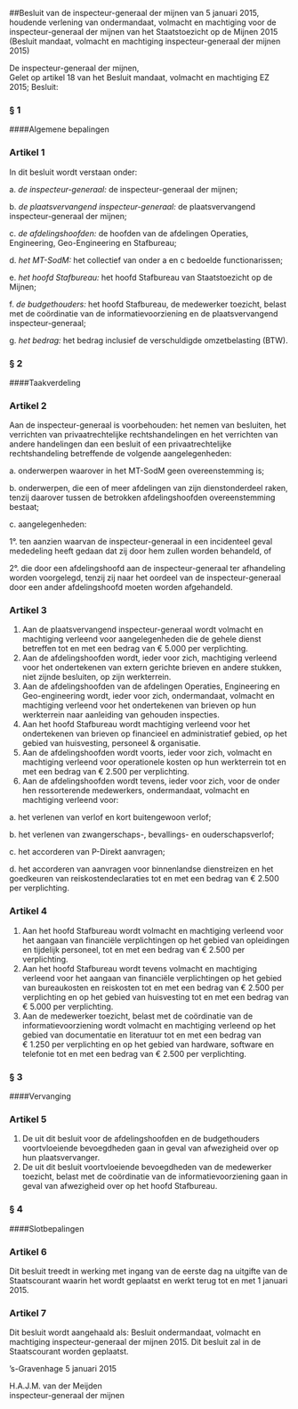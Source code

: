 <meta http-equiv='Content-Type' content='text/html; charset=utf-8' />

##Besluit van de inspecteur-generaal der mijnen van 5 januari 2015, houdende verlening van ondermandaat, volmacht en machtiging voor de inspecteur-generaal der mijnen van het Staatstoezicht op de Mijnen 2015 (Besluit mandaat, volmacht en machtiging inspecteur-generaal der mijnen 2015)

De inspecteur-generaal der mijnen,  
Gelet op artikel 18 van het Besluit mandaat, volmacht en machtiging EZ 2015;
Besluit:     
### §  1  

####Algemene bepalingen

### Artikel  1  

In dit besluit wordt verstaan onder: 

a.  *de inspecteur-generaal:* de inspecteur-generaal der mijnen;  

b.  *de plaatsvervangend inspecteur-generaal:* de plaatsvervangend inspecteur-generaal der mijnen;  

c.  *de afdelingshoofden:* de hoofden van de afdelingen Operaties, Engineering, Geo-Engineering en Stafbureau;  

d.  *het MT-SodM:* het collectief van onder a en c bedoelde functionarissen;  

e.  *het hoofd Stafbureau:* het hoofd Stafbureau van Staatstoezicht op de Mijnen;  

f.  *de budgethouders:* het hoofd Stafbureau, de medewerker toezicht, belast met de coördinatie van de informatievoorziening en de plaatsvervangend inspecteur-generaal;  

g.  *het bedrag:* het bedrag inclusief de verschuldigde omzetbelasting (BTW).   

### §  2  

####Taakverdeling

### Artikel  2  

Aan de inspecteur-generaal is voorbehouden: het nemen van besluiten, het verrichten van privaatrechtelijke rechtshandelingen en het verrichten van andere handelingen dan een besluit of een privaatrechtelijke rechtshandeling betreffende de volgende aangelegenheden: 

a. onderwerpen waarover in het MT-SodM geen overeenstemming is;  

b. onderwerpen, die een of meer afdelingen van zijn dienstonderdeel raken, tenzij daarover tussen de betrokken afdelingshoofden overeenstemming bestaat;  

c. aangelegenheden: 

1°. ten aanzien waarvan de inspecteur-generaal in een incidenteel geval mededeling heeft gedaan dat zij door hem zullen worden behandeld, of  

2°. die door een afdelingshoofd aan de inspecteur-generaal ter afhandeling worden voorgelegd, tenzij zij naar het oordeel van de inspecteur-generaal door een ander afdelingshoofd moeten worden afgehandeld.     

### Artikel  3  

1.  Aan de plaatsvervangend inspecteur-generaal wordt volmacht en machtiging verleend voor aangelegenheden die de gehele dienst betreffen tot en met een bedrag van € 5.000 per verplichting.   
2.  Aan de afdelingshoofden wordt, ieder voor zich, machtiging verleend voor het ondertekenen van extern gerichte brieven en andere stukken, niet zijnde besluiten, op zijn werkterrein.   
3.  Aan de afdelingshoofden van de afdelingen Operaties, Engineering en Geo-engineering wordt, ieder voor zich, ondermandaat, volmacht en machtiging verleend voor het ondertekenen van brieven op hun werkterrein naar aanleiding van gehouden inspecties.   
4.  Aan het hoofd Stafbureau wordt machtiging verleend voor het ondertekenen van brieven op financieel en administratief gebied, op het gebied van huisvesting, personeel & organisatie.   
5.  Aan de afdelingshoofden wordt voorts, ieder voor zich, volmacht en machtiging verleend voor operationele kosten op hun werkterrein tot en met een bedrag van € 2.500 per verplichting.   
6.  Aan de afdelingshoofden wordt tevens, ieder voor zich, voor de onder hen ressorterende medewerkers, ondermandaat, volmacht en machtiging verleend voor: 

a. het verlenen van verlof en kort buitengewoon verlof;  

b. het verlenen van zwangerschaps-, bevallings- en ouderschapsverlof;  

c. het accorderen van P-Direkt aanvragen;  

d. het accorderen van aanvragen voor binnenlandse dienstreizen en het goedkeuren van reiskostendeclaraties tot en met een bedrag van € 2.500 per verplichting.    

### Artikel  4  

1.  Aan het hoofd Stafbureau wordt volmacht en machtiging verleend voor het aangaan van financiële verplichtingen op het gebied van opleidingen en tijdelijk personeel, tot en met een bedrag van € 2.500 per verplichting.   
2.  Aan het hoofd Stafbureau wordt tevens volmacht en machtiging verleend voor het aangaan van financiële verplichtingen op het gebied van bureaukosten en reiskosten tot en met een bedrag van € 2.500 per verplichting en op het gebied van huisvesting tot en met een bedrag van € 5.000 per verplichting.   
3.  Aan de medewerker toezicht, belast met de coördinatie van de informatievoorziening wordt volmacht en machtiging verleend op het gebied van documentatie en literatuur tot en met een bedrag van € 1.250 per verplichting en op het gebied van hardware, software en telefonie tot en met een bedrag van € 2.500 per verplichting.  

### §  3  

####Vervanging

### Artikel  5  

1.  De uit dit besluit voor de afdelingshoofden en de budgethouders voortvloeiende bevoegdheden gaan in geval van afwezigheid over op hun plaatsvervanger.   
2.  De uit dit besluit voortvloeiende bevoegdheden van de medewerker toezicht, belast met de coördinatie van de informatievoorziening gaan in geval van afwezigheid over op het hoofd Stafbureau.  

### §  4  

####Slotbepalingen

### Artikel  6  

Dit besluit treedt in werking met ingang van de eerste dag na uitgifte van de Staatscourant waarin het wordt geplaatst en werkt terug tot en met 1 januari 2015. 

### Artikel  7  

Dit besluit wordt aangehaald als: Besluit ondermandaat, volmacht en machtiging inspecteur-generaal der mijnen 2015. 
Dit besluit zal in de Staatscourant worden geplaatst.   

’s-Gravenhage 
5 januari 2015   

H.A.J.M. van der Meijden  
inspecteur-generaal der mijnen    
